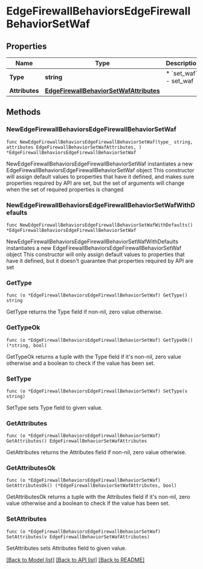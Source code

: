 # EdgeFirewallBehaviorsEdgeFirewallBehaviorSetWaf

## Properties

Name | Type | Description | Notes
------------ | ------------- | ------------- | -------------
**Type** | **string** | * &#x60;set_waf&#x60; - set_waf | 
**Attributes** | [**EdgeFirewallBehaviorSetWafAttributes**](EdgeFirewallBehaviorSetWafAttributes.md) |  | 

## Methods

### NewEdgeFirewallBehaviorsEdgeFirewallBehaviorSetWaf

`func NewEdgeFirewallBehaviorsEdgeFirewallBehaviorSetWaf(type_ string, attributes EdgeFirewallBehaviorSetWafAttributes, ) *EdgeFirewallBehaviorsEdgeFirewallBehaviorSetWaf`

NewEdgeFirewallBehaviorsEdgeFirewallBehaviorSetWaf instantiates a new EdgeFirewallBehaviorsEdgeFirewallBehaviorSetWaf object
This constructor will assign default values to properties that have it defined,
and makes sure properties required by API are set, but the set of arguments
will change when the set of required properties is changed

### NewEdgeFirewallBehaviorsEdgeFirewallBehaviorSetWafWithDefaults

`func NewEdgeFirewallBehaviorsEdgeFirewallBehaviorSetWafWithDefaults() *EdgeFirewallBehaviorsEdgeFirewallBehaviorSetWaf`

NewEdgeFirewallBehaviorsEdgeFirewallBehaviorSetWafWithDefaults instantiates a new EdgeFirewallBehaviorsEdgeFirewallBehaviorSetWaf object
This constructor will only assign default values to properties that have it defined,
but it doesn't guarantee that properties required by API are set

### GetType

`func (o *EdgeFirewallBehaviorsEdgeFirewallBehaviorSetWaf) GetType() string`

GetType returns the Type field if non-nil, zero value otherwise.

### GetTypeOk

`func (o *EdgeFirewallBehaviorsEdgeFirewallBehaviorSetWaf) GetTypeOk() (*string, bool)`

GetTypeOk returns a tuple with the Type field if it's non-nil, zero value otherwise
and a boolean to check if the value has been set.

### SetType

`func (o *EdgeFirewallBehaviorsEdgeFirewallBehaviorSetWaf) SetType(v string)`

SetType sets Type field to given value.


### GetAttributes

`func (o *EdgeFirewallBehaviorsEdgeFirewallBehaviorSetWaf) GetAttributes() EdgeFirewallBehaviorSetWafAttributes`

GetAttributes returns the Attributes field if non-nil, zero value otherwise.

### GetAttributesOk

`func (o *EdgeFirewallBehaviorsEdgeFirewallBehaviorSetWaf) GetAttributesOk() (*EdgeFirewallBehaviorSetWafAttributes, bool)`

GetAttributesOk returns a tuple with the Attributes field if it's non-nil, zero value otherwise
and a boolean to check if the value has been set.

### SetAttributes

`func (o *EdgeFirewallBehaviorsEdgeFirewallBehaviorSetWaf) SetAttributes(v EdgeFirewallBehaviorSetWafAttributes)`

SetAttributes sets Attributes field to given value.



[[Back to Model list]](../README.md#documentation-for-models) [[Back to API list]](../README.md#documentation-for-api-endpoints) [[Back to README]](../README.md)


